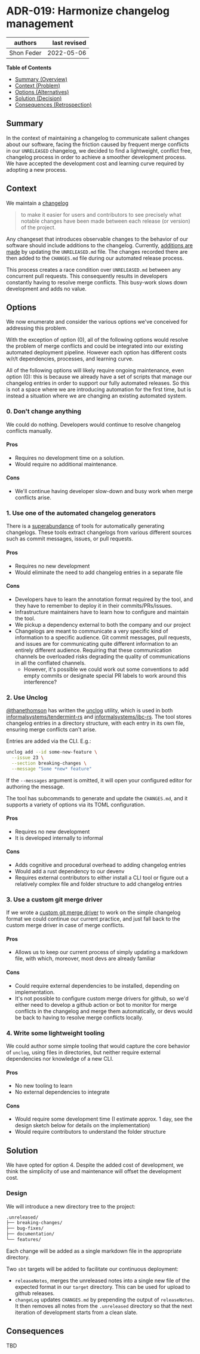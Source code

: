 # ADR-019: Harmonize changelog management

| authors                                | last revised    |
| -------------------------------------- | --------------: |
| Shon Feder                             | 2022-05-06      |

**Table of Contents**

- [Summary (Overview)](#summary)
- [Context (Problem)](#context)
- [Options (Alternatives)](#options)
- [Solution (Decision)](#solution)
- [Consequences (Retrospection)](#consequences)

## Summary

In the context of maintaining a changelog to communicate salient changes about
our software, facing the friction caused by frequent merge conflicts in our
`UNRELEASED` changelog, we decided to find a lightweight, conflict free,
changelog process in order to achieve a smoother development process. We have
accepted the development cost and learning curve required by adopting a new
process.

## Context

We maintain a [changelog](https://keepachangelog.com/en/1.0.0/)

> to make it easier for users and contributors to see precisely what notable
> changes have been made between each release (or version) of the project.

Any changeset that introduces observable changes to the behavior of our software
should include additions to the changelog.  Currently, [additions are made](https://github.com/apalache-mc/apalache/blob/60e6a14d451cb67c93dfd29cffd0cc0eb9d7922d/CONTRIBUTING.md#changelog) by
updating the `UNRELEASED.md` file. The changes recorded there are then added to
the `CHANGES.md` file during our automated release process.

This process creates a race condition over `UNRELEASED.md` between any
concurrent pull requests. This consequently results in developers constantly
having to resolve merge conflicts. This busy-work slows down development and
adds no value.

## Options

We now enumerate and consider the various options we've conceived for addressing
this problem.

With the exception of option (0), all of the following options would resolve the
problem of merge conflicts and could be integrated into our existing automated
deployment pipeline.  However each option has different costs w/r/t
dependencies, processes, and learning curve.

All of the following options will likely require ongoing maintenance, even
option (0): this is because we already have a set of scripts that manage our
changelog entries in order to support our fully automated releases. So this is
not a space where we are introducing automation for the first time, but is
instead a situation where we are changing an existing automated system.

### 0. Don't change anything

We could do nothing. Developers would continue to resolve changelog conflicts manually.

#### Pros

- Requires no development time on a solution.
- Would require no additional maintenance.

#### Cons

- We'll continue having developer slow-down and busy work when merge conflicts arise.

### 1. Use one of the automated changelog generators

There is a [superabundance](https://github.com/search?q=changelog+auto) of tools
for automatically generating changelogs. These tools extract changelogs from
various different sources such as commit messages, issues, or pull requests.
    
#### Pros

- Requires no new development
- Would eliminate the need to add changelog entries in a separate file

#### Cons

- Developers have to learn the annotation format required by the tool, and they
  have to remember to deploy it in their commits/PRs/issues.
- Infrastructure maintainers have to learn how to configure and maintain the tool.
- We pickup a dependency external to both the company and our project
- Changelogs are meant to communicate a very specific kind of information to a
  specific audience. Git commit messages, pull requests, and issues are for
  communicating quite different information to an entirely different audience.
  Requiring that these communication channels be overloaded risks degrading the
  quality of communications in all the conflated channels.
  - However, it's possible we could work out some conventions to add empty
    commits or designate special PR labels to work around this interference?


### 2. Use Unclog

[@thanethomson](https://github.com/thanethomson) has written the [unclog][] utility, which is used in both
[informalsystems/tendermint-rs][] and [informalsystems/ibc-rs][]. The tool
stores changelog entries in a directory structure, with each entry in its own
file, ensuring merge conflicts can't arise. 

Entries are added via the CLI. E.g.:

```sh
unclog add --id some-new-feature \
  --issue 23 \
  --section breaking-changes \
  --message "Some *new* feature"
```

If the `--messages` argument is omitted, it will open your configured editor for
authoring the message.

The tool has subcommands to generate and update the `CHANGES.md`, and it supports
a variety of options via its TOML configuration.

[unclog]: https://github.com/apalache-mc/unclog
[informalsystems/tendermint-rs]: https://github.com/apalache-mc/tendermint-rs
[informalsystems/ibc-rs]: https://github.com/apalache-mc/ibc-rs

#### Pros

- Requires no new development
- It is developed internally to informal

#### Cons

- Adds cognitive and procedural overhead to adding changelog entries
- Would add a rust dependency to our devenv
- Requires external contributors to either install a CLI tool or figure out a
  relatively complex file and folder structure to add changelog entries

### 3. Use a custom git merge driver

If we wrote a [custom git merge driver](https://git-scm.com/docs/gitattributes#_defining_a_custom_merge_driver) to work on the simple changelog format we
could continue our current practice, and just fall back to the custom merge
driver in case of merge conflicts.

#### Pros

- Allows us to keep our current process of simply updating a markdown file,
  with which, moreover, most devs are already familiar

#### Cons

- Could require external dependencies to be installed, depending on
  implementation.
- It's not possible to configure custom merge drivers for github, so we'd either
  need to develop a github action or bot to monitor for merge conflicts in the
  changelog and merge them automatically, or devs would be back to having to
  resolve merge conflicts locally.

### 4. Write some lightweight tooling

We could author some simple tooling that would capture the core behavior of
`unclog`, using files in directories, but neither require external dependencies
nor knowledge of a new CLI.

#### Pros

- No new tooling to learn
- No external dependencies to integrate

#### Cons

- Would require some development time (I estimate approx. 1 day, see the design
  sketch below for details on the implementation)
- Would require contributors to understand the folder structure

## Solution

We have opted for option 4. Despite the added cost of development, we think the
simplicity of use and maintenance will offset the development cost.

### Design

We will introduce a new directory tree to the project:

```sh
.unreleased/
├── breaking-changes/
├── bug-fixes/
├── documentation/
└── features/
```

Each change will be added as a single markdown file in the appropriate
directory.

Two `sbt` targets will be added to facilitate our continuous deployment:

- `releaseNotes`, merges the unreleased notes into a single new file of the expected format in our `target` directory. This can be used for upload to github releases.
- `changeLog` updates `CHANGES.md` by prepending the output of `releaseNotes`. It then removes all notes
  from the `.unreleased` directory so that the next iteration of development starts from a clean slate.

## Consequences

TBD
<!-- Records the results of the decision over the long term.
     Did it work, not work, was changed, upgraded, etc.
-->

